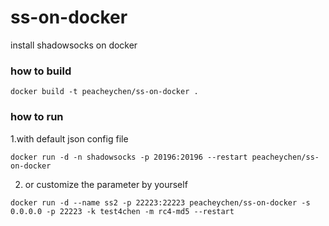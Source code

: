 # ss-on-docker
install shadowsocks on docker

### how to build 

```
docker build -t peacheychen/ss-on-docker .
```

### how to run

1.with default json config file
```
docker run -d -n shadowsocks -p 20196:20196 --restart peacheychen/ss-on-docker 
```

2. or customize the parameter by yourself
```
docker run -d --name ss2 -p 22223:22223 peacheychen/ss-on-docker -s 0.0.0.0 -p 22223 -k test4chen -m rc4-md5 --restart
```

